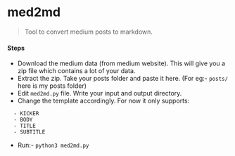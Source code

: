 # med2md
> Tool to convert medium posts to markdown.


#### Steps
  - Download the medium data (from medium website). This will give you a zip file which contains a lot of your data.
  - Extract the zip. Take your posts folder and paste it here. (For eg:- `posts/` here is my posts folder)
  - Edit `med2md.py` file. Write your input and output directory.
  - Change the template accordingly. For now it only supports:
  ```
    - KICKER
    - BODY
    - TITLE
    - SUBTITLE
  ```
  - Run:- `python3 med2md.py`
